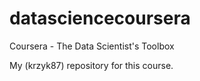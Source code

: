 # datasciencecoursera
Coursera - The Data Scientist's Toolbox

My (krzyk87) repository for this course.
